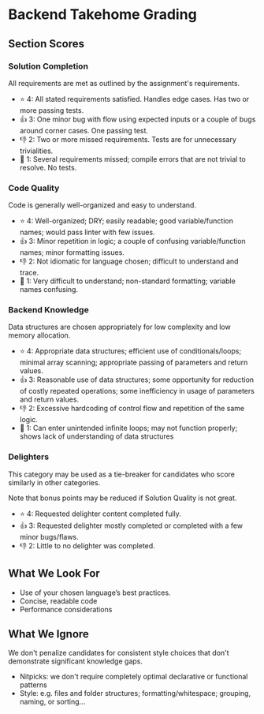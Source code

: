 # Backend Takehome Grading

## Section Scores

### Solution Completion

All requirements are met as outlined by the assignment's requirements.

- ⭐ 4: All stated requirements satisfied. Handles edge cases. Has two or more passing tests.
- 👍 3: One minor bug with flow using expected inputs or a couple of bugs around corner cases. One passing test.
- 👎 2: Two or more missed requirements. Tests are for unnecessary trivialities.
- 🛑 1: Several requirements missed; compile errors that are not trivial to resolve. No tests.

### Code Quality

Code is generally well-organized and easy to understand.

- ⭐ 4: Well-organized; DRY; easily readable; good variable/function names; would pass linter with few issues.
- 👍 3: Minor repetition in logic; a couple of confusing variable/function names; minor formatting issues.
- 👎 2: Not idiomatic for language chosen; difficult to understand and trace.
- 🛑 1: Very difficult to understand; non-standard formatting; variable names confusing.

### Backend Knowledge

Data structures are chosen appropriately for low complexity and low memory allocation.

- ⭐ 4: Appropriate data structures; efficient use of conditionals/loops; minimal array scanning; appropriate passing of parameters and return values.
- 👍 3: Reasonable use of data structures; some opportunity for reduction of costly repeated operations; some inefficiency in usage of parameters and return values.
- 👎 2: Excessive hardcoding of control flow and repetition of the same logic.
- 🛑 1: Can enter unintended infinite loops; may not function properly; shows lack of understanding of data structures

### Delighters

This category may be used as a tie-breaker for candidates who score similarly in other categories.

Note that bonus points may be reduced if Solution Quality is not great.

- ⭐️ 4: Requested delighter content completed fully.
- 👍 3: Requested delighter mostly completed or completed with a few minor bugs/flaws.
- 👎 2: Little to no delighter was completed.

## What We Look For

- Use of your chosen language’s best practices.
- Concise, readable code
- Performance considerations

## What We Ignore

We don't penalize candidates for consistent style choices that don't demonstrate significant knowledge gaps.

- Nitpicks: we don't require completely optimal declarative or functional patterns
- Style: e.g. files and folder structures; formatting/whitespace; grouping, naming, or sorting...
